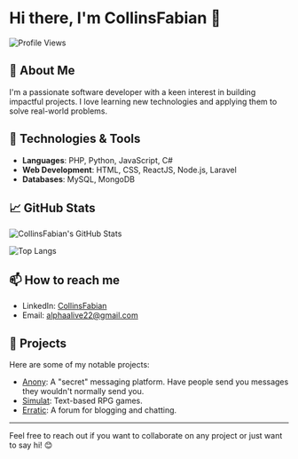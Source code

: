# Hi there, I'm CollinsFabian 👋

![Profile Views](https://komarev.com/ghpvc/?username=CollinsFabian&color=blue)

## 🚀 About Me
I'm a passionate software developer with a keen interest in building impactful projects. I love learning new technologies and applying them to solve real-world problems.

## 🔧 Technologies & Tools
- **Languages**: PHP, Python, JavaScript, C#
- **Web Development**: HTML, CSS, ReactJS, Node.js, Laravel
- **Databases**: MySQL, MongoDB
<!--
- **Version Control**: Git, GitHub
- **Other Tools**: Docker, Kubernetes, AWS, Azure
-->

## 📈 GitHub Stats
![CollinsFabian's GitHub Stats](https://github-readme-stats-zi-urch.vercel.app/api?username=CollinsFabian&show_icons=true&theme=radical&cache_seconds=3600)

![Top Langs](https://github-readme-stats.vercel.app/api/top-langs/?username=CollinsFabian&layout=compact&theme=radical&hide=css,html)

## 📫 How to reach me
- LinkedIn: [CollinsFabian](https://www.linkedin.com/in/uchenna-collins-onuegbu-69b781377)
- Email: [alphaalive22@gmail.com](mailto:alphaalive22@gmail.com)

## 💼 Projects
Here are some of my notable projects:
- [Anony](https://github.com/CollinsFabian/Anony): A "secret" messaging platform. Have people send you messages they wouldn't normally send you.
- [Simulat](https://github.com/CollinsFabian/Simulat): Text-based RPG games.
- [Erratic](https://github.com/CollinsFabian/Erratic): A forum for blogging and chatting.

<!-- ## 📝 Blog
I also write about my experiences and share knowledge on my [blog](https://collinsfabianblog.com). -->

---

Feel free to reach out if you want to collaborate on any project or just want to say hi! 😊
